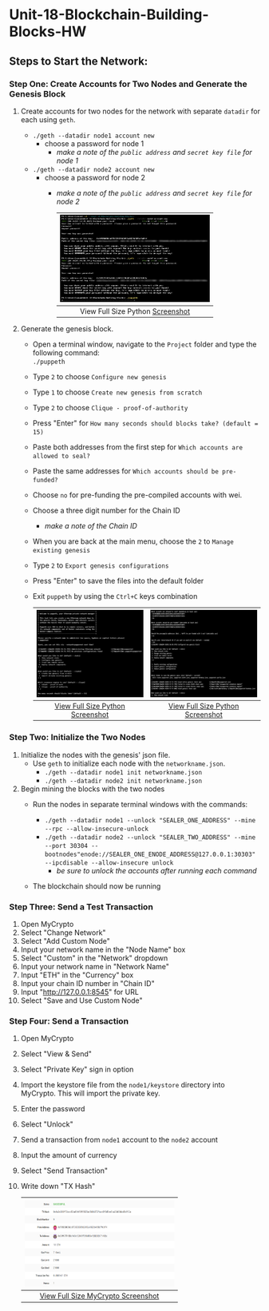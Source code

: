 # Unit-18-Blockchain-Building-Blocks-HW

## Steps to Start the Network:
### Step One: Create Accounts for Two Nodes and Generate the Genesis Block

1. Create accounts for two nodes for the network with separate `datadir` for each using `geth`.
    * ```./geth --datadir node1 account new```
        * choose a password for node 1
            * <i> make a note of the `public address` and `secret key file` for node 1 </i>
    * ```./geth --datadir node2 account new```
        * choose a password for node 2
            * <i> make a note of the `public address` and `secret key file` for node 2 </i>
            
              | <img src="/screenshots/puppeth_config_1.jpg" width="300" height="175"> |
              |:--:|
              |View Full Size Python [Screenshot](/screenshots/puppeth_config_1.jpg)|
         
2. Generate the genesis block.
    * Open a terminal window, navigate to the `Project` folder and type the following command:
    <br>```./puppeth```
    * Type `2` to choose `Configure new genesis`
    * Type `1` to choose `Create new genesis from scratch`
    * Type `2` to choose `Clique - proof-of-authority`
    * Press "Enter" for `How many seconds should blocks take? (default = 15)`
    * Paste both addresses from the first step for `Which accounts are allowed to seal?`
    * Paste the same addresses for `Which accounts should be pre-funded?`
    * Choose `no` for pre-funding the pre-compiled accounts with wei.
    * Choose a three digit number for the Chain ID
        * <i> make a note of the Chain ID </i>
    * When you are back at the main menu, choose the `2` to `Manage existing genesis`
    * Type `2` to `Export genesis configurations`
    * Press "Enter" to save the files into the default folder
    * Exit `puppeth` by using the `Ctrl+C` keys combination

         | <img src="/screenshots/puppeth_config_2.png" width="300" height="175"> |<img src="/screenshots/puppeth_config_3.png" width="300" height="175"> |
         |:--: |:--:| 
         |[View Full Size Python Screenshot](/screenshots/puppeth_config_2.png)  |[View Full Size Python Screenshot](/screenshots/puppeth_config_3.png)|

### Step Two: Initialize the Two Nodes
1. Initialize the nodes with the genesis' json file.
    * Use `geth` to initialize each node with the `networkname.json`.
        * ```./geth --datadir node1 init networkname.json```
        * ```./geth --datadir node2 init networkname.json```
2. Begin mining the blocks with the two nodes
    * Run the nodes in separate terminal windows with the commands:
        * ```./geth --datadir node1 --unlock "SEALER_ONE_ADDRESS" --mine --rpc --allow-insecure-unlock```
        * ```./geth --datadir node2 --unlock "SEALER_TWO_ADDRESS" --mine --port 30304 --bootnodes"enode://SEALER_ONE_ENODE_ADDRESS@127.0.0.1:30303" --ipcdisable --allow-insecure unlock```
            * <i> be sure to unlock the accounts after running each command </i>
            
    * The blockchain should now be running
### Step Three: Send a Test Transaction
1. Open MyCrypto
2. Select "Change Network"
3. Select "Add Custom Node"
4. Input your network name in the "Node Name" box
5. Select "Custom" in the "Network" dropdown
6. Input your network name in "Network Name"
7. Input "ETH" in the "Currency" box
8. Input your chain ID number in "Chain ID"
9. Input "http://127.0.0.1:8545" for URL
10. Select "Save and Use Custom Node"
### Step Four: Send a Transaction
1. Open MyCrypto
2. Select "View & Send"
3. Select "Private Key" sign in option
4. Import the keystore file from the `node1/keystore` directory into MyCrypto. This will import the private key.
5. Enter the password
6. Select "Unlock"
7. Send a transaction from `node1` account to the `node2` account
8. Input the amount of currency
9. Select "Send Transaction"
10. Write down "TX Hash"

      | <img src="/screenshots/mycrypto_tx_status.png" width="300" height="175"> |
      |:--:|
      |[View Full Size MyCrypto Screenshot](/screenshots/mycrypto_tx_status.png)|
